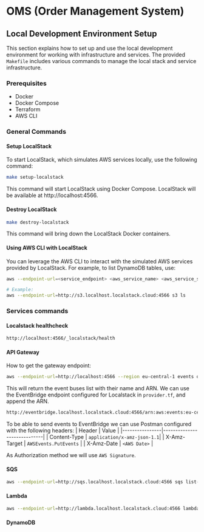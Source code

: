 # OMS (Order Management System)

## Local Development Environment Setup

This section explains how to set up and use the local development environment for working with infrastructure and services. The provided `Makefile` includes various commands to manage the local stack and service infrastructure.

### Prerequisites

- Docker
- Docker Compose
- Terraform
- AWS CLI

### General Commands

#### Setup LocalStack

To start LocalStack, which simulates AWS services locally, use the following command:

```sh
make setup-localstack
```
This command will start LocalStack using Docker Compose. LocalStack will be available at http://localhost:4566.


#### Destroy LocalStack
```sh
make destroy-localstack
```
This command will bring down the LocalStack Docker containers.

#### Using AWS CLI with LocalStack
You can leverage the AWS CLI to interact with the simulated AWS services provided by LocalStack. For example, to list DynamoDB tables, use:

```sh
aws --endpoint-url=<service_endpoint> <aws_service_name> <aws_service_specific_command>

# Example:
aws --endpoint-url=http://s3.localhost.localstack.cloud:4566 s3 ls
```


### Services commands
#### Localstack healthcheck
```sh
http://localhost:4566/_localstack/health
```

#### API Gateway
How to get the gateway endpoint:
```sh
aws --endpoint-url=http://localhost:4566 --region eu-central-1 events describe-event-bus
```

This will return the event buses list with their name and ARN. We can use the EventBridge endpoint configured for Localstack in `provider.tf`, and append the ARN.

```sh
http://eventbridge.localhost.localstack.cloud:4566/arn:aws:events:eu-central-1:000000000000:event-bus/default
```

To be able to send events to EventBridge we can use Postman configured with the following headers:
| Header         | Value                       |
|----------------|-----------------------------|
| Content-Type   | `application/x-amz-json-1.1`|
| X-Amz-Target   | `AWSEvents.PutEvents`       |
| X-Amz-Date     | `<AWS Date>`                |

As Authorization method we will use `AWS Signature`.

#### SQS
```sh
aws --endpoint-url=http://sqs.localhost.localstack.cloud:4566 sqs list-queues
```

#### Lambda
```sh
aws --endpoint-url=http://lambda.localhost.localstack.cloud:4566 lambda list-functions
```

#### DynamoDB
